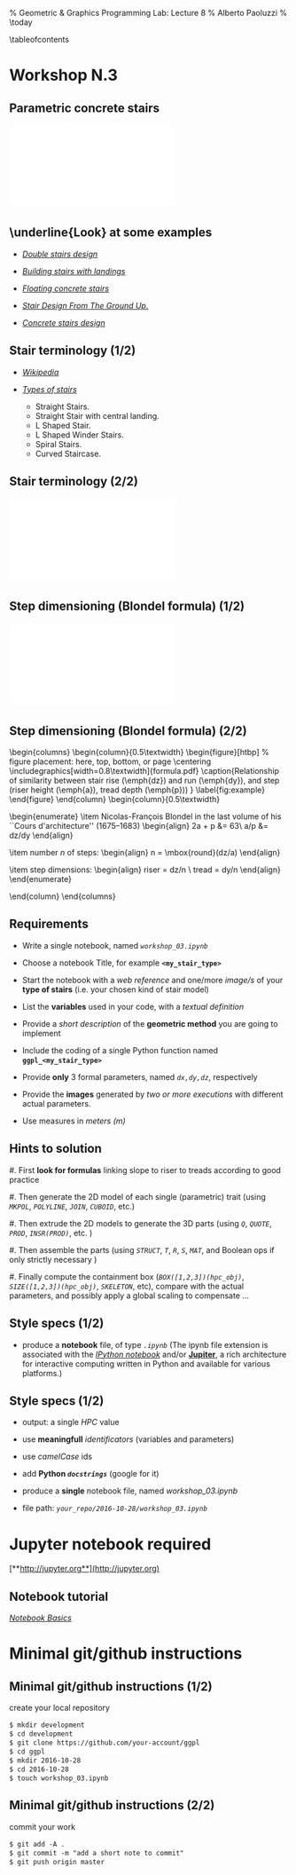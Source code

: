 % Geometric \& Graphics Programming Lab: Lecture 8
% Alberto Paoluzzi
% \today

\tableofcontents

# Workshop N.3 

## Parametric concrete stairs


![Images from Google](stair_images.pdf "stair_images.pdf")  


##  \underline{Look} at some examples

*	[_Double stairs design_](https://www.google.it/search?q=double+stairs+design&client=safari&rls=en&tbm=isch&tbo=u&source=univ&sa=X&ved=0ahUKEwjs2ZS4wPzPAhXDxxQKHRq_AuQQsAQIHQ&biw=1201&bih=955#q=double%20stairs%20design&tbm=isch&tbs=rimg%3ACeC_1ttfSGJ5OIjh1flqznRGONSbMTRk_14FWBbp2-V4CcUAA-vunZdRXaDuPgZQcPgAkHliROa0-kCc2s3bWFw401dyoSCXV-WrOdEY41EfRubtNRcif4KhIJJsxNGT_1gVYER36vjpTRveLIqEglunb5XgJxQABEMVeYq8YxZvCoSCT6-6dl1FdoOEc1_1-g00ZNQKKhIJ4-BlBw-ACQcRU11DdzXphrEqEgmWJE5rT6QJzREQPhXSwgKV2yoSCazdtYXDjTV3EQQUcbgt00t7)

*	[_Building stairs with landings_](https://www.google.it/search?q=building+stairs+with+landings&client=safari&rls=en&source=lnms&tbm=isch&sa=X&ved=0ahUKEwjSr9HvuvzPAhVDaRQKHY1GBmgQ_AUICSgC&biw=1644&bih=955&dpr=2#imgrc=_)

*	[_Floating concrete stairs_](https://www.google.it/search?q=concrete+stairs+design&client=safari&rls=en&tbm=isch&tbo=u&source=univ&sa=X&ved=0ahUKEwiV64SxvvzPAhXD0RQKHdZoCH8QsAQIHQ&biw=1201&bih=955#tbm=isch&q=floating+concrete+stairs)

*	[_Stair Design From The Ground Up._](http://www.builderbill-diy-help.com/stair-design.html)

*	[_Concrete stairs design_](https://www.google.it/search?q=concrete+stairs+design&client=safari&rls=en&tbm=isch&tbo=u&source=univ&sa=X&ved=0ahUKEwiV64SxvvzPAhXD0RQKHdZoCH8QsAQIHQ&biw=1201&bih=955)


##  Stair terminology (1/2)

*	[_Wikipedia_](https://en.wikipedia.org/wiki/Stairs#Measurements)

*	[_Types of stairs_](https://www.keuka-studios.com/types-of-stairs/)

	*	Straight Stairs.
	*	Straight Stair with central landing.
	*	L Shaped Stair.
	*	L Shaped Winder Stairs.
	*	Spiral Stairs.
	*	Curved Staircase.


##  Stair terminology (2/2)

![_stair nomenclature_](stair_nomenclature.pdf "stair nomenclature")  


##  Step dimensioning (Blondel formula) (1/2)

![[_Step dimensioning (Blondel formula)_](https://www.google.it/search?q=blondel+formula&client=safari&rls=en&tbm=isch&tbo=u&source=univ&sa=X&ved=0ahUKEwjZn6Sf_v7PAhUoKsAKHbWtAMgQ7AkILQ&biw=1357&bih=955&dpr=2#tbm=isch&q=formula+blondel)](blondel.pdf "Step dimensioning (Blondel formula)")  


##  Step dimensioning (Blondel formula) (2/2)

\begin{columns}
\begin{column}{0.5\textwidth}
\begin{figure}[htbp] %  figure placement: here, top, bottom, or page
   \centering
   \includegraphics[width=0.8\textwidth]{formula.pdf} 
   \caption{Relationship of similarity between stair rise (\emph{dz}) and run (\emph{dy}), and step (riser height (\emph{a}), tread depth (\emph{p})) }
   \label{fig:example}
\end{figure}
\end{column}
\begin{column}{0.5\textwidth}

\begin{enumerate}
\item Nicolas-François Blondel in the last volume of his ``Cours d'architecture'' (1675–1683)
\begin{align}
2a + p &= 63\\
a/p &= dz/dy
\end{align}

\item number $n$ of steps:
\begin{align}
n = \mbox{round}(dz/a)
\end{align}

\item step dimensions:
\begin{align}
riser = dz/n \\
tread = dy/n
\end{align}
\end{enumerate}

\end{column}
\end{columns}


## Requirements

*	Write a single notebook,  named *`workshop_03.ipynb`* 

*	Choose a notebook Title,  for example **`<my_stair_type>`** 

*	Start the notebook with a *web reference* and one/more *image/s* of your **type of stairs** (i.e. your chosen kind of stair model)

*	List the **variables** used in your code, with a *textual definition*

*	Provide a *short description* of the **geometric method** you are going to implement

*	Include the coding of a single Python function named **`ggpl_<my_stair_type>`**

*	Provide **only** 3 formal parameters, named _`dx,dy,dz`_, respectively

*	Provide the **images** generated by *two or more executions* with different actual parameters.

* 	Use measures in *meters ($m$)*



## Hints to solution


#.	First **look for formulas** linking slope to riser to treads according to good practice

#.	Then generate the 2D model of each single (parametric) trait (using _`MKPOL`_, _`POLYLINE`_, _`JOIN`_, _`CUBOID`_, etc.)

#.	Then extrude the 2D models to generate the 3D parts (using _`Q`_, _`QUOTE`_, _`PROD`_, _`INSR(PROD)`_, etc. )

#.	Then assemble the parts (using _`STRUCT`_, _`T`_, _`R`_, _`S`_, _`MAT`_, and Boolean ops if only strictly necessary )

#.	Finally compute the containment box (_`BOX([1,2,3])(hpc_obj)`_, _`SIZE([1,2,3])(hpc_obj)`_, _`SKELETON`_, etc), compare with the actual parameters, and possibly apply a global scaling to compensate ...
 



## Style specs (1/2)

*	produce a **notebook** file, of type _`.ipynb`_
	(The ipynb file extension is associated with the [_IPython notebook_](https://ipython.org/ipython-doc/1/interactive/notebook.html) and/or [**Jupiter**](http://jupyter.org), a rich architecture for interactive computing written in Python and available for various platforms.)


## Style specs (1/2)

*	output: a single *HPC* value

*	use **meaningfull** _identificators_ (variables and parameters)

*	use _camelCase_ ids

*	add **Python _`docstrings`_** (google for it)

*	produce a **single** notebook file, named *workshop_03.ipynb*

*	file path:  _`your_repo/2016-10-28/workshop_03.ipynb`_



# Jupyter notebook required

[**http://jupyter.org**](http://jupyter.org)


## Notebook tutorial


[_Notebook Basics_](http://nbviewer.jupyter.org/github/jupyter/notebook/blob/master/docs/source/examples/Notebook/Notebook%20Basics.ipynb)




# Minimal git/github instructions

## Minimal git/github instructions  (1/2)

create your local repository

```
$ mkdir development
$ cd development
$ git clone https://github.com/your-account/ggpl
$ cd ggpl
$ mkdir 2016-10-28
$ cd 2016-10-28
$ touch workshop_03.ipynb
```


## Minimal git/github instructions  (2/2)

commit your work

```
$ git add -A .
$ git commit -m "add a short note to commit"
$ git push origin master
```

